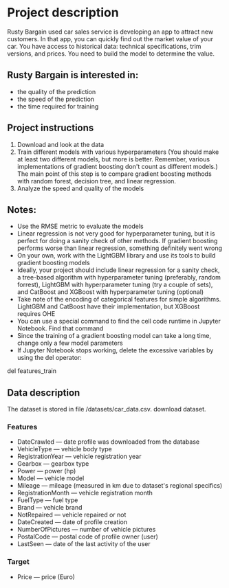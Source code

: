 <h1>Project description</h1>
Rusty Bargain used car sales service is developing an app to attract new customers. In that app, you can quickly find out the market value of your car. You have access to historical data: technical specifications, trim versions, and prices. You need to build the model to determine the value.

<h2>Rusty Bargain is interested in:</h2>
<ul><li>the quality of the prediction</li>
<li>the speed of the prediction</li>
<li>the time required for training</ul></li>

<h2>Project instructions</h2>
<ol><li>Download and look at the data</li>
<li>Train different models with various hyperparameters (You should make at least two different models, but more is better. Remember, various implementations of gradient boosting don't count as different models.) The main point of this step is to compare gradient boosting methods with random forest, decision tree, and linear regression.</li>
<li>Analyze the speed and quality of the models</ol></li>

<h2>Notes:</h2>
<ul><li>Use the RMSE metric to evaluate the models</li>
<li>Linear regression is not very good for hyperparameter tuning, but it is perfect for doing a sanity check of other methods. If gradient boosting performs worse than linear regression, something definitely went wrong</li>
<li>On your own, work with the LightGBM library and use its tools to build gradient boosting models</li>
<li>Ideally, your project should include linear regression for a sanity check, a tree-based algorithm with hyperparameter tuning (preferably, random forrest), LightGBM with hyperparameter tuning (try a couple of sets), and CatBoost and XGBoost with hyperparameter tuning (optional)</li>
<li>Take note of the encoding of categorical features for simple algorithms. LightGBM and CatBoost have their implementation, but XGBoost requires OHE</li>
<li>You can use a special command to find the cell code runtime in Jupyter Notebook. Find that command</li>
<li>Since the training of a gradient boosting model can take a long time, change only a few model parameters</li>
<li>If Jupyter Notebook stops working, delete the excessive variables by using the del operator:</ul></li>

  del features_train
   
<h2>Data description</h2>
The dataset is stored in file /datasets/car_data.csv. download dataset.

<h3>Features</h3>
<ul><li>DateCrawled — date profile was downloaded from the database</li>
<li>VehicleType — vehicle body type</li>
<li>RegistrationYear — vehicle registration year</li>
<li>Gearbox — gearbox type</li>
<li>Power — power (hp)</li>
<li>Model — vehicle model</li>
<li>Mileage — mileage (measured in km due to dataset's regional specifics)</li>
<li>RegistrationMonth — vehicle registration month</li>
<li>FuelType — fuel type</li>
<li>Brand — vehicle brand</li>
<li>NotRepaired — vehicle repaired or not</li>
<li>DateCreated — date of profile creation</li>
<li>NumberOfPictures — number of vehicle pictures</li>
<li>PostalCode — postal code of profile owner (user)</li>
<li>LastSeen — date of the last activity of the user</ul></li>

<h3>Target</h3>
<ul><li>Price — price (Euro)</ul></li>
